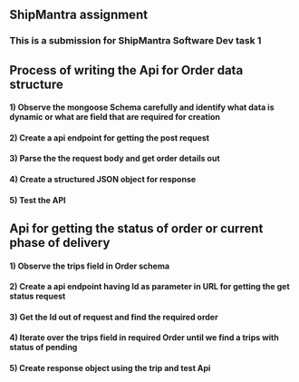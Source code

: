 ## ShipMantra assignment
### This is a submission for ShipMantra Software Dev task 1

## Process of writing the Api for Order data structure
#### 1) Observe the mongoose Schema carefully and identify what data is dynamic or what are field that are required for creation 
#### 2) Create a api endpoint for getting the post request
#### 3) Parse the the request body and get order details out
#### 4) Create a structured JSON object for response
#### 5) Test the API

## Api for getting the status of order or current phase of delivery
#### 1) Observe the trips field in Order schema
#### 2) Create a api endpoint having Id as parameter in URL for getting the get status request
#### 3) Get the Id out of request and find the required order
#### 4) Iterate over the trips field in required Order until we find a trips with status of pending
#### 5) Create response object using the trip and test Api
